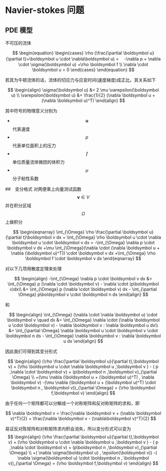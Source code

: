 <script src="https://cdn.mathjax.org/mathjax/latest/MathJax.js?config=TeX-AMS-MML_HTMLorMML" type="text/javascript"></script>

# Navier-stokes 问题

## PDE 模型
不可压的流体

$$
\begin{equation}
\begin{cases}
\rho (\frac{\partial \boldsymbol u}{\partial t}+\boldsymbol u \cdot \nabla\boldsymbol u)  =
　-\nabla p + \nabla \cdot \sigma(\boldsymbol u) +\rho \boldsymbol f \\
\nabla \cdot \boldsymbol u = 0
\end{cases}
\end{equation}
$$

若其为牛顿流体的话，流体的切应力与应变时间(速度梯度)成正比。其关系如下

$$
\begin{align}
	\sigma(\boldsymbol u) &= 2 \mu \varepsilon(\boldsymbol u) \\
	\varepsilon(\boldsymbol u) &= \frac{1}{2} (\nabla \boldsymbol u + (\nabla \boldsymbol u)^T)
\end{align}
$$

其中符号的物理意义分别为

- $$\boldsymbol u$$ 代表速度
- $$p$$ 代表单位面积上的压力
- $$f$$ 单位质量流体微团的体积力
- $$\mu$$ 分子粘性系数

##　变分格式
对两便乘上向量测试函数 $$\boldsymbol v \in V$$ 并在积分区域 $$\Omega$$ 上做积分

$$
\begin{eqnarray}
	\int_{\Omega} \rho \frac{\partial \boldsymbol u}{\partial t}\boldsymbol v dx
	+ \int_{\Omega} \rho \boldsymbol u \cdot \nabla \boldsymbol u \cdot \boldsymbol v dx 
	= 
	-\int_{\Omega} \nabla p \cdot \boldsymbol v dx 
	+\mu \int_{\Omega}(\nabla \cdot (\nabla \boldsymbol u + \nabla (\boldsymbol u)^T)) \cdot \boldsymbol v dx
	+\int_{\Omega} \rho \boldsymbol f \cdot \boldsymbol v dx
\end{eqnarray}
$$

对以下几项用散度定理来处理

$$
\begin{align}
	-\int_{\Omega} \nabla p \cdot \boldsymbol v dx 
	&= \int_{\Omega} p (\nabla \cdot \boldsymbol v) - \nabla \cdot (p\boldsymbol v)dx\\
	&= \int_{\Omega} p (\nabla \cdot \boldsymbol v) dx - \int_{\partial \Omega} p\boldsymbol v \cdot \boldsymbol n ds
\end{align}
$$

和

$$
\begin{align}
	\int_{\Omega} (\nabla \cdot \nabla \boldsymbol u) \cdot \boldsymbol v \quad dx 
	&= \int_{\Omega} \nabla \cdot (\nabla \boldsymbol u \cdot \boldsymbol v) - \nabla \boldsymbol v : \nabla \boldsymbol u dx\\
	&= \int_{\partial \Omega} \nabla \boldsymbol u \cdot \boldsymbol v  \cdot \boldsymbol n ds - \int_{\Omega} \nabla \boldsymbol v : \nabla \boldsymbol u dx
\end{align}
$$

因此我们可得到其变分形式

$$
\begin{align}
	(\rho \frac{\partial \boldsymbol u}{\partial t},\boldsymbol v) + (\rho \boldsymbol u \cdot \nabla \boldsymbol u ,\boldsymbol v ) 
	- ( p ,\nabla \cdot \boldsymbol v) + (p\boldsymbol n ,\boldsymbol v)_{\partial \Omega} \\
	+(\mu \nabla (\boldsymbol u  + (\boldsymbol u)^T) , \nabla \boldsymbol v) 
	-(\mu \nabla (\boldsymbol u + (\boldsymbol u)^T) \cdot \boldsymbol n ,  \boldsymbol v))_{\partial \Omega}
	 =  (\rho \boldsymbol f,\boldsymbol v)
\end{align}
$$

由于任何一个矩阵都可以分解成一个对称矩阵和反对称矩阵的求和，即

$$
\nabla \boldsymbol v = \frac{\nabla \boldsymbol v + (\nabla \boldsymbol v)^T}{2} + \frac{\nabla \boldsymbol v - (\nabla\boldsymbol v)^T}{2}
$$

易证反对陈矩阵和对称矩阵求内积会消失，所以变分形式可以变为
$$
\begin{align}
	(\rho \frac{\partial \boldsymbol u}{\partial t},\boldsymbol v) + (\rho \boldsymbol u \cdot \nabla \boldsymbol u ,\boldsymbol v ) 
	- ( p ,\nabla \cdot \boldsymbol v) + (p\boldsymbol n ,\boldsymbol v)_{\partial \Omega} \\
	+( \nabla \sigma(\boldsymbol u) , \epsilon(\boldsymbol v)) 
	-( \nabla \sigma(\boldsymbol u) \cdot \boldsymbol n ,  \boldsymbol v))_{\partial \Omega}
	=  (\rho \boldsymbol f,\boldsymbol v)
\end{align}
$$
